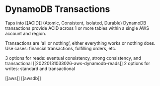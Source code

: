 # DynamoDB Transactions

Taps into [[ACID]] (Atomic, Consistent, Isolated, Durable)
DynamoDB transactions provide ACID across 1 or more tables within a single AWS account and region.

Transactions are 'all or nothing', either everything works or nothing does.
Use cases: financial transactions, fulfilling orders, etc.

3 options for reads: eventual consistency, strong consistency, and transactional [[20220131033026-aws-dynamodb-reads]]
2 options for writes: standard and transactional

[[aws]]
[[awsdb]]